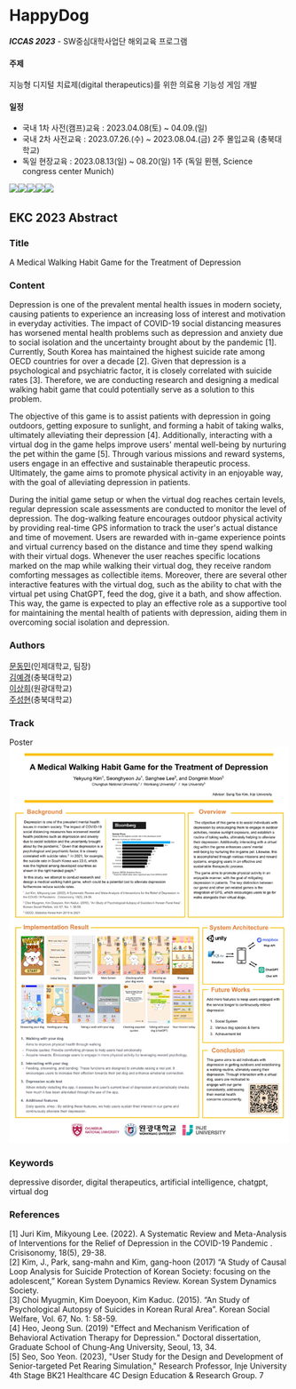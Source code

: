 
# HappyDog
***ICCAS 2023*** - SW중심대학사업단 해외교육 프로그램   
#### 주제
지능형 디지털 치료제(digital therapeutics)를 위한 의료용 기능성 게임 개발   
#### 일정
- 국내 1차 사전(캠프)교육 : 2023.04.08(토) ~ 04.09.(일) 
- 국내 2차 사전교육 : 2023.07.26.(수) ~ 2023.08.04.(금) 2주 몰입교육 (충북대학교)
- 독일 현장교육 : 2023.08.13(일) ~ 08.20(일) 1주 (독일 뮌헨,  Science congress center Munich)    


<img src="https://img.shields.io/badge/unity-FFFFFF?style=for-the-badge&logo=unity&logoColor=black"><img src="https://img.shields.io/badge/android-3DDC84?style=for-the-badge&logo=android&logoColor=white"><img src="https://img.shields.io/badge/mapbox-000000?style=for-the-badge&logo=mapbox&logoColor=white"><img src="https://img.shields.io/badge/sqlite-003B57?style=for-the-badge&logo=sqlite&logoColor=white"><img src="https://img.shields.io/badge/csharp-239120?style=for-the-badge&logo=csharp&logoColor=white">

  

## EKC 2023 Abstract
### Title
A Medical Walking Habit Game for the Treatment of Depression
### Content
Depression is one of the prevalent mental health issues in modern society, causing patients to experience an increasing loss of interest and motivation in everyday activities. The impact of COVID-19 social distancing measures has worsened mental health problems such as depression and anxiety due to social isolation and the uncertainty brought about by the pandemic [1]. Currently, South Korea has maintained the highest suicide rate among OECD countries for over a decade [2]. Given that depression is a psychological and psychiatric factor, it is closely correlated with suicide rates [3]. Therefore, we are conducting research and designing a medical walking habit game that could potentially serve as a solution to this problem. 

The objective of this game is to assist patients with depression in going outdoors, getting exposure to sunlight, and forming a habit of taking walks, ultimately alleviating their depression [4]. Additionally, interacting with a virtual dog in the game helps improve users' mental well-being by nurturing the pet within the game [5]. Through various missions and reward systems, users engage in an effective and sustainable therapeutic process. Ultimately, the game aims to promote physical activity in an enjoyable way, with the goal of alleviating depression in patients.

During the initial game setup or when the virtual dog reaches certain levels, regular depression scale assessments are conducted to monitor the level of depression. The dog-walking feature encourages outdoor physical activity by providing real-time GPS information to track the user's actual distance and time of movement. Users are rewarded with in-game experience points and virtual currency based on the distance and time they spend walking with their virtual dogs. Whenever the user reaches specific locations marked on the map while walking their virtual dog, they receive random comforting messages as collectible items. Moreover, there are several other interactive features with the virtual dog, such as the ability to chat with the virtual pet using ChatGPT, feed the dog, give it a bath, and show affection. This way, the game is expected to play an effective role as a supportive tool for maintaining the mental health of patients with depression, aiding them in overcoming social isolation and depression.

### Authors
[문동민](https://github.com/qqansqq)(인제대학교, 팀장)  
[김예경](https://github.com/vss121)(충북대학교)  
[이상희](https://github.com/sanghee01)(원광대학교)  
[주성현](https://github.com/Gosomik)(충북대학교)   

### Track
Poster
![./EKC2023-Poster.jpg](./EKC2023-Poster.jpg)

### Keywords
depressive disorder, digital therapeutics, artificial intelligence, chatgpt, virtual dog

### References
[1] Juri Kim, Mikyoung Lee. (2022). A Systematic Review and Meta-Analysis of Interventions for the Relief of Depression in the COVID-19 Pandemic . Crisisonomy, 18(5), 29-38.  
[2] Kim, J., Park, sang-mahn and Kim, gang-hoon (2017) “A Study of Causal Loop Analysis for Suicide Protection of Korean Society: focusing on the adolescent,” Korean System Dynamics Review. Korean System Dynamics Society.  
[3] Choi Myugmin, Kim Doeyoon, Kim Kaduc. (2015). “An Study of Psychological Autopsy of Suicides in Korean Rural Area”. Korean Social Welfare, Vol. 67, No. 1: 58-59.   
[4] Heo, Jeong Sun. (2019) "Effect and Mechanism Verification of Behavioral Activation Therapy for Depression." Doctoral dissertation, Graduate School of Chung-Ang University, Seoul, 13, 34.  
[5] Seo, Soo Yeon. (2023), "User Study for the Design and Development of Senior-targeted Pet Rearing Simulation," Research Professor, Inje University 4th Stage BK21 Healthcare 4C Design Education & Research Group. 7  

## 


